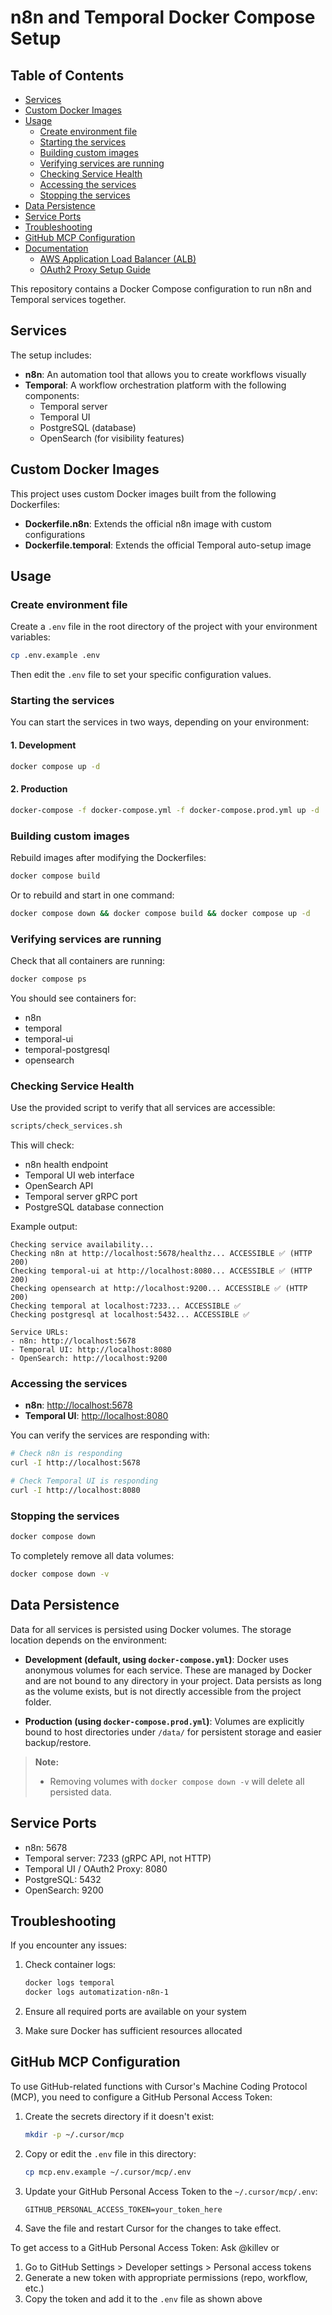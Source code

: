 # n8n and Temporal Docker Compose Setup

## Table of Contents

- [Services](#services)
- [Custom Docker Images](#custom-docker-images)
- [Usage](#usage)
  - [Create environment file](#create-environment-file)
  - [Starting the services](#starting-the-services)
  - [Building custom images](#building-custom-images)
  - [Verifying services are running](#verifying-services-are-running)
  - [Checking Service Health](#checking-service-health)
  - [Accessing the services](#accessing-the-services)
  - [Stopping the services](#stopping-the-services)
- [Data Persistence](#data-persistence)
- [Service Ports](#service-ports)
- [Troubleshooting](#troubleshooting)
- [GitHub MCP Configuration](#github-mcp-configuration)
- [Documentation](#documentation)
  - [AWS Application Load Balancer (ALB)](docs/alb.md)
  - [OAuth2 Proxy Setup Guide](docs/oauth2-proxy.md)

This repository contains a Docker Compose configuration to run n8n and Temporal services together.

## Services

The setup includes:

- **n8n**: An automation tool that allows you to create workflows visually
- **Temporal**: A workflow orchestration platform with the following components:
  - Temporal server
  - Temporal UI
  - PostgreSQL (database)
  - OpenSearch (for visibility features)

## Custom Docker Images

This project uses custom Docker images built from the following Dockerfiles:

- **Dockerfile.n8n**: Extends the official n8n image with custom configurations
- **Dockerfile.temporal**: Extends the official Temporal auto-setup image

## Usage

### Create environment file

Create a `.env` file in the root directory of the project with your environment variables:

```bash
cp .env.example .env
```

Then edit the `.env` file to set your specific configuration values.

### Starting the services

You can start the services in two ways, depending on your environment:

#### 1. Development

```bash
docker compose up -d
```

#### 2. Production

```bash
docker-compose -f docker-compose.yml -f docker-compose.prod.yml up -d
```

### Building custom images

Rebuild images after modifying the Dockerfiles:

```bash
docker compose build
```

Or to rebuild and start in one command:

```bash
docker compose down && docker compose build && docker compose up -d
```

### Verifying services are running

Check that all containers are running:

```bash
docker compose ps
```

You should see containers for:
- n8n
- temporal
- temporal-ui
- temporal-postgresql
- opensearch

### Checking Service Health

Use the provided script to verify that all services are accessible:

```bash
scripts/check_services.sh
```

This will check:
- n8n health endpoint
- Temporal UI web interface
- OpenSearch API
- Temporal server gRPC port
- PostgreSQL database connection

Example output:
```text
Checking service availability...
Checking n8n at http://localhost:5678/healthz... ACCESSIBLE ✅ (HTTP 200)
Checking temporal-ui at http://localhost:8080... ACCESSIBLE ✅ (HTTP 200)
Checking opensearch at http://localhost:9200... ACCESSIBLE ✅ (HTTP 200)
Checking temporal at localhost:7233... ACCESSIBLE ✅
Checking postgresql at localhost:5432... ACCESSIBLE ✅

Service URLs:
- n8n: http://localhost:5678
- Temporal UI: http://localhost:8080
- OpenSearch: http://localhost:9200
```

### Accessing the services

- **n8n**: <http://localhost:5678>
- **Temporal UI**: <http://localhost:8080>

You can verify the services are responding with:

```bash
# Check n8n is responding
curl -I http://localhost:5678

# Check Temporal UI is responding
curl -I http://localhost:8080
```

### Stopping the services

```bash
docker compose down
```

To completely remove all data volumes:

```bash
docker compose down -v
```

## Data Persistence

Data for all services is persisted using Docker volumes. The storage location depends on the environment:

- **Development (default, using `docker-compose.yml`)**: Docker uses anonymous volumes for each service. These are managed by Docker and are not bound to any directory in your project. Data persists as long as the volume exists, but is not directly accessible from the project folder.

- **Production (using `docker-compose.prod.yml`)**: Volumes are explicitly bound to host directories under `/data/` for persistent storage and easier backup/restore.

> **Note:**
> - Removing volumes with `docker compose down -v` will delete all persisted data.

## Service Ports

- n8n: 5678
- Temporal server: 7233 (gRPC API, not HTTP)
- Temporal UI / OAuth2 Proxy: 8080
- PostgreSQL: 5432
- OpenSearch: 9200

## Troubleshooting

If you encounter any issues:

1. Check container logs:
   ```bash
   docker logs temporal
   docker logs automatization-n8n-1
   ```

2. Ensure all required ports are available on your system

3. Make sure Docker has sufficient resources allocated

## GitHub MCP Configuration

To use GitHub-related functions with Cursor's Machine Coding Protocol (MCP), you need to configure a GitHub Personal Access Token:

1. Create the secrets directory if it doesn't exist:
   ```bash
   mkdir -p ~/.cursor/mcp
   ```

2. Copy or edit the `.env` file in this directory:
   ```bash
   cp mcp.env.example ~/.cursor/mcp/.env
   ```

3. Update your GitHub Personal Access Token to the `~/.cursor/mcp/.env`:
   ```
   GITHUB_PERSONAL_ACCESS_TOKEN=your_token_here
   ```

4. Save the file and restart Cursor for the changes to take effect.

To get access to a GitHub Personal Access Token:
Ask @killev
or
1. Go to GitHub Settings > Developer settings > Personal access tokens
2. Generate a new token with appropriate permissions (repo, workflow, etc.)
3. Copy the token and add it to the `.env` file as shown above
